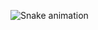 ![Snake animation](https://github.com/Angelo-Andrade/Angelo-Andrade/blob/output/github-contribution-grid-snake.svg)
